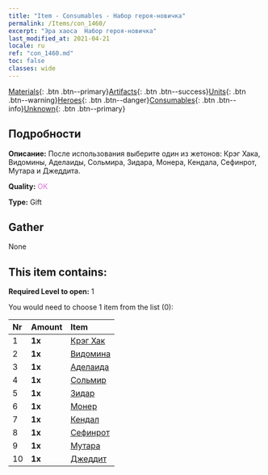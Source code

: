 ```yaml
---
title: "Item - Consumables - Набор героя-новичка"
permalink: /Items/con_1460/
excerpt: "Эра хаоса  Набор героя-новичка"
last_modified_at: 2021-04-21
locale: ru
ref: "con_1460.md"
toc: false
classes: wide
---
```

 [Materials](/ru/Items/){: .btn .btn--primary}[Artifacts](/ru/Items/Artifacts/){: .btn .btn--success}[Units](/ru/Items/Units/){: .btn .btn--warning}[Heroes](/ru/Items/Heroes/){: .btn .btn--danger}[Consumables](/ru/Items/Consumables/){: .btn .btn--info}[Unknown](/ru/Items/Unknown/){: .btn .btn--primary}

## Подробности
 **Описание:** После использования выберите один из жетонов: Крэг Хака, Видомины, Аделаиды, Сольмира, Зидара, Монера, Кендала, Сефинрот, Мутара и Джеддита.

 **Quality:** <span style="color: #DA70D6">OK</span>

 **Type:** Gift

## Gather

  None

## This item contains:

 **Required Level to open:** 1

 You would need to choose 1 item from the list (0):

  | Nr | Amount |     Item    |
  |:---|:-------|:------------|
  | 1 |  **1x** | [Крэг Хак](/ru/Items/her_375/) |  | 
  | 2 |  **1x** | [Видомина](/ru/Items/her_372/) |  | 
  | 3 |  **1x** | [Аделаида](/ru/Items/her_359/) |  | 
  | 4 |  **1x** | [Сольмир](/ru/Items/her_386/) |  | 
  | 5 |  **1x** | [Зидар](/ru/Items/her_385/) |  | 
  | 6 |  **1x** | [Монер](/ru/Items/her_379/) |  | 
  | 7 |  **1x** | [Кендал](/ru/Items/her_363/) |  | 
  | 8 |  **1x** | [Сефинрот](/ru/Items/her_392/) |  | 
  | 9 |  **1x** | [Мутара](/ru/Items/her_389/) |  | 
  | 10 |  **1x** | [Джеддит](/ru/Items/her_391/) |  | 
